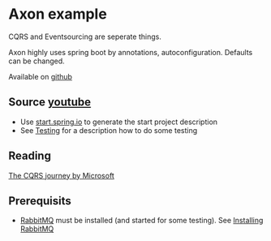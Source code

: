 # Axon example

CQRS and Eventsourcing are seperate things.

Axon highly uses spring boot by annotations, autoconfiguration. Defaults can be changed.

Available on [github](https://github.com/abuijze/bootiful-axon) 

## Source [youtube](https://www.youtube.com/watch?v=Jp-rW-XOYzA)

* Use [start.spring.io](http://start.spring.io) to generate the start project description
* See [Testing](Testing.md) for a description how to do some testing

## Reading
[The CQRS journey by Microsoft](https://msdn.microsoft.com/en-us/library/jj554200.aspx)

## Prerequisits
* [RabbitMQ](http://www.rabbitmq.com/) must be installed (and started for some testing).
See [Installing RabbitMQ](RabbitMQ.md)